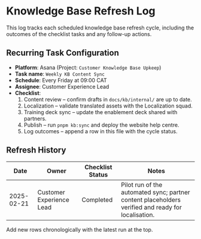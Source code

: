 # Knowledge Base Refresh Log

This log tracks each scheduled knowledge base refresh cycle, including the
outcomes of the checklist tasks and any follow-up actions.

## Recurring Task Configuration

- **Platform**: Asana (Project: `Customer Knowledge Base Upkeep`)
- **Task name**: `Weekly KB Content Sync`
- **Schedule**: Every Friday at 09:00 CAT
- **Assignee**: Customer Experience Lead
- **Checklist**:
  1. Content review – confirm drafts in `docs/kb/internal/` are up to date.
  2. Localization – validate translated assets with the Localization squad.
  3. Training deck sync – update the enablement deck shared with partners.
  4. Publish – run `pnpm kb:sync` and deploy the website help centre.
  5. Log outcomes – append a row in this file with the cycle status.

## Refresh History

| Date       | Owner                    | Checklist Status | Notes                                                                                              |
| ---------- | ------------------------ | ---------------- | -------------------------------------------------------------------------------------------------- |
| 2025-02-21 | Customer Experience Lead | Completed        | Pilot run of the automated sync; partner content placeholders verified and ready for localisation. |

Add new rows chronologically with the latest run at the top.

